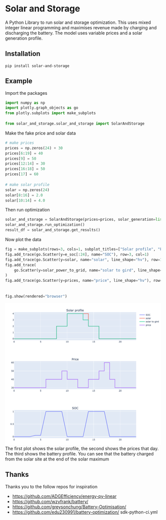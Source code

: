 # Solar and Storage

A Python Library to run solar and storage optimization.
This uses mixed integer linear programming and maximises revenue made by charging and discharging the battery.
The model uses variable prices and a solar generation profile.

## Installation

```
pip install solar-and-storage
```


## Example

Import the packages
```python
import numpy as np
import plotly.graph_objects as go
from plotly.subplots import make_subplots

from solar_and_storage.solar_and_storage import SolarAndStorage

```
Make the fake price and solar data
```python
# make prices
prices = np.zeros(24) + 30
prices[6:19] = 40
prices[9] = 50
prices[12:14] = 30
prices[16:18] = 50
prices[17] = 60

# make solar profile
solar = np.zeros(24)
solar[8:16] = 2.0
solar[10:14] = 4.0
```

Then run optimization
```python
solar_and_storage = SolarAndStorage(prices=prices, solar_generation=list(solar))
solar_and_storage.run_optimization()
result_df = solar_and_storage.get_results()
```



Now plot the data
```python
fig = make_subplots(rows=3, cols=1, subplot_titles=["Solar profile", "Price", "SOC"])
fig.add_trace(go.Scatter(y=e_soc[:24], name="SOC"), row=3, col=1)
fig.add_trace(go.Scatter(y=solar, name="solar", line_shape="hv"), row=1, col=1)
fig.add_trace(
    go.Scatter(y=solar_power_to_grid, name="solar to gird", line_shape="hv"), row=1, col=1
)
fig.add_trace(go.Scatter(y=prices, name="price", line_shape="hv"), row=2, col=1)


fig.show(rendered="browser")
```

![Example](examples/solar_and_storage.png)
The first plot shows the solar profile, the second shows the prices that day. The third shows the battery profile.
You can see that the battery charged from the solar site at the end of the solar maximum



## Thanks

Thanks you to the follow repos for inspiration
- https://github.com/ADGEfficiency/energy-py-linear
- https://github.com/wzyfrank/battery/
- https://github.com/greysonchung/Battery-Optimisation/
- https://github.com/edu230991/battery-optimization/
sdk-python-ci.yml

